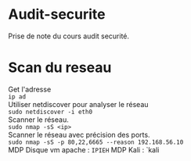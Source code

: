 # Audit-securite
Prise de note du cours audit securité.

# Scan du reseau 
Get l'adresse  
`ip ad`  
Utiliser netdiscover pour analyser le réseau  
`sudo netdiscover -i eth0 `  
Scanner le réseau.  
`sudo nmap -sS <ip>`  
Scanner le réseau avec précision des ports.  
`sudo nmap -sS -p 80,22,6665 --reason 192.168.56.10`  
MDP Disque vm apache : 
`IPIEH`
MDP Kali : 
`kali
